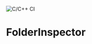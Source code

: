 ![C/C++ CI](https://github.com/mgmihailov/FolderInspector/workflows/C/C++%20CI/badge.svg?branch=master&event=push)

# FolderInspector
